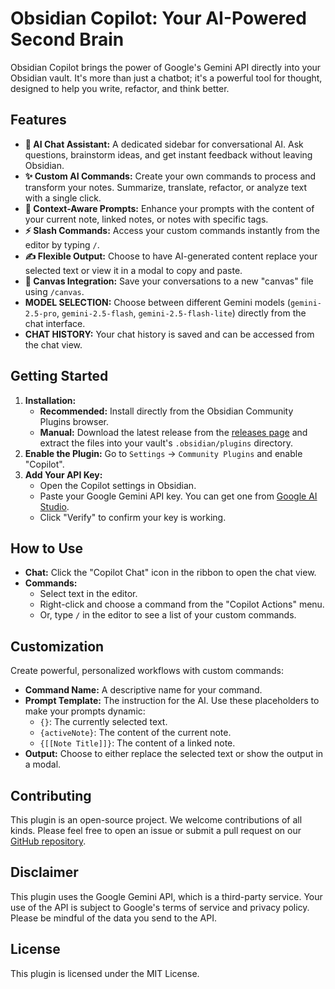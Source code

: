 # Obsidian Copilot: Your AI-Powered Second Brain

Obsidian Copilot brings the power of Google's Gemini API directly into your Obsidian vault. It's more than just a chatbot; it's a powerful tool for thought, designed to help you write, refactor, and think better.

## Features

- **🤖 AI Chat Assistant:** A dedicated sidebar for conversational AI. Ask questions, brainstorm ideas, and get instant feedback without leaving Obsidian.
- **✨ Custom AI Commands:** Create your own commands to process and transform your notes. Summarize, translate, refactor, or analyze text with a single click.
- **🧠 Context-Aware Prompts:** Enhance your prompts with the content of your current note, linked notes, or notes with specific tags.
- **⚡️ Slash Commands:** Access your custom commands instantly from the editor by typing `/`.
- **✍️ Flexible Output:** Choose to have AI-generated content replace your selected text or view it in a modal to copy and paste.
- **📄 Canvas Integration:** Save your conversations to a new "canvas" file using `/canvas`.
- **MODEL SELECTION:** Choose between different Gemini models (`gemini-2.5-pro`, `gemini-2.5-flash`, `gemini-2.5-flash-lite`) directly from the chat interface.
- **CHAT HISTORY:** Your chat history is saved and can be accessed from the chat view.

## Getting Started

1.  **Installation:**
    - **Recommended:** Install directly from the Obsidian Community Plugins browser.
    - **Manual:** Download the latest release from the [releases page](https://github.com/quantavil/obsidian-copilot/releases) and extract the files into your vault's `.obsidian/plugins` directory.
2.  **Enable the Plugin:** Go to `Settings` -> `Community Plugins` and enable "Copilot".
3.  **Add Your API Key:**
    - Open the Copilot settings in Obsidian.
    - Paste your Google Gemini API key. You can get one from [Google AI Studio](https://aistudio.google.com/app/apikey).
    - Click "Verify" to confirm your key is working.

## How to Use

- **Chat:** Click the "Copilot Chat" icon in the ribbon to open the chat view.
- **Commands:**
    - Select text in the editor.
    - Right-click and choose a command from the "Copilot Actions" menu.
    - Or, type `/` in the editor to see a list of your custom commands.

## Customization

Create powerful, personalized workflows with custom commands:

- **Command Name:** A descriptive name for your command.
- **Prompt Template:** The instruction for the AI. Use these placeholders to make your prompts dynamic:
    - `{}`: The currently selected text.
    - `{activeNote}`: The content of the current note.
    - `{[[Note Title]]}`: The content of a linked note.
- **Output:** Choose to either replace the selected text or show the output in a modal.

## Contributing

This plugin is an open-source project. We welcome contributions of all kinds. Please feel free to open an issue or submit a pull request on our [GitHub repository](https://github.com/quantavil/obsidian-copilot).

## Disclaimer

This plugin uses the Google Gemini API, which is a third-party service. Your use of the API is subject to Google's terms of service and privacy policy. Please be mindful of the data you send to the API.

## License

This plugin is licensed under the MIT License.
